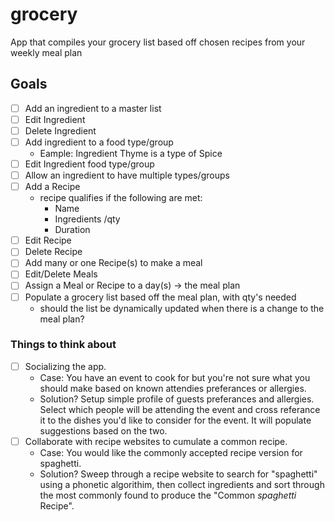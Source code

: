 # grocery
App that compiles your grocery list based off chosen recipes from your weekly meal plan

## Goals ##

- [ ] Add an ingredient to a master list
- [ ] Edit Ingredient
- [ ] Delete Ingredient
- [ ] Add ingredient to a food type/group
  - Eample: Ingredient Thyme is a type of Spice
- [ ] Edit Ingredient food type/group
- [ ] Allow an ingredient to have multiple types/groups
- [ ] Add a Recipe
  - recipe qualifies if the following are met:
    - Name
    - Ingredients /qty
    - Duration
- [ ] Edit Recipe
- [ ] Delete Recipe
- [ ] Add many or one Recipe(s) to make a meal
- [ ] Edit/Delete Meals
- [ ] Assign a Meal or Recipe to a day(s) -> the meal plan
- [ ] Populate a grocery list based off the meal plan, with qty's needed
  - should the list be dynamically updated when there is a change to the meal plan?


### Things to think about
- [ ] Socializing the app. 
  - Case: You have an event to cook for but you're not sure what you should make based on known attendies preferances or allergies.
  - Solution? Setup simple profile of guests preferances and allergies. Select which people will be attending the event and cross referance it to the dishes you'd like to consider for the event. It will populate suggestions based on the two.
 - [ ] Collaborate with recipe websites to cumulate a common recipe.
   - Case: You would like the commonly accepted recipe version for spaghetti. 
   - Solution? Sweep through a recipe website to search for "spaghetti" using a phonetic algorithim, then collect ingredients and sort through the most commonly found to produce the "Common _spaghetti_ Recipe". 

